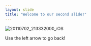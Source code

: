 ```yaml
---
layout: slide
title: "Welcome to our second slide!"
---
```

![20110702_213332000_iOS](https://user-images.githubusercontent.com/90876264/141894443-c7bb3890-f9c2-4a76-9553-3a15a5e8ca5c.jpg)

Use the left arrow to go back!
